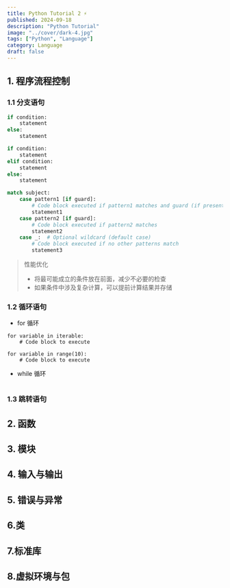 ```yaml
---
title: Python Tutorial 2 ⚡
published: 2024-09-18
description: "Python Tutorial"
image: "../cover/dark-4.jpg"
tags: ["Python", "Language"]
category: Language
draft: false
---
```


## 1. 程序流程控制

### 1.1 分支语句

```py
if condition:
    statement
else:
    statement
```

```py
if condition:
    statement
elif condition:
    statement
else:
    statement
```

```py
match subject:
    case pattern1 [if guard]:
        # Code block executed if pattern1 matches and guard (if present) is True
        statement1
    case pattern2 [if guard]:
        # Code block executed if pattern2 matches
        statement2
    case _:  # Optional wildcard (default case)
        # Code block executed if no other patterns match
        statement3
```

> 性能优化
> - 将最可能成立的条件放在前面，减少不必要的检查
> - 如果条件中涉及复杂计算，可以提前计算结果并存储

### 1.2 循环语句

- for 循环

```
for variable in iterable:
    # Code block to execute
```

```
for variable in range(10):
    # Code block to execute
```

- while 循环

```

```

### 1.3 跳转语句

## 2. 函数

## 3. 模块

## 4. 输入与输出

## 5. 错误与异常

## 6.类

## 7.标准库

## 8.虚拟环境与包
